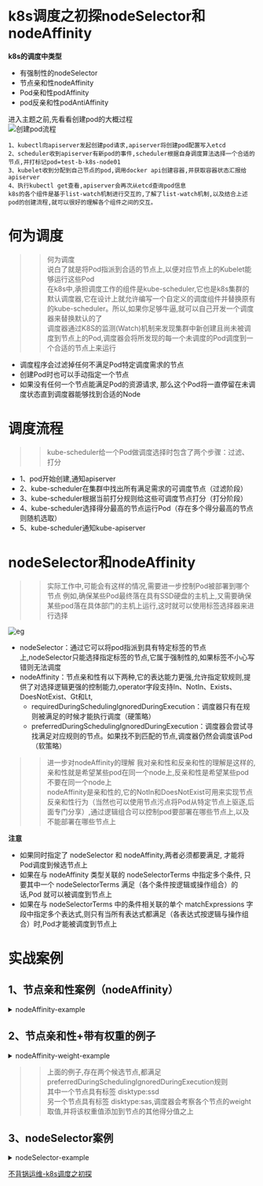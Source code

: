 # k8s调度之初探nodeSelector和nodeAffinity
**k8s的调度中类型** 
  - 有强制性的nodeSelector
  - 节点亲和性nodeAffinity
  - Pod亲和性podAffinity
  - pod反亲和性podAntiAffinity  

进入主题之前,先看看创建pod的大概过程  
![创建pod流程](https://p3-sign.toutiaoimg.com/tos-cn-i-qvj2lq49k0/01235649687f49ab9c753705c94ec72c~noop.image?_iz=58558&from=article.pc_detail&x-expires=1678325352&x-signature=UV6Rxxr5pBaRgksqFDMfeddJI34%3D)  
```
1、kubectl向apiserver发起创建pod请求,apiserver将创建pod配置写入etcd
2、scheduler收到apiserver有新pod的事件,scheduler根据自身调度算法选择一个合适的节点,并打标记pod=test-b-k8s-node01
3、kubelet收到分配到自己节点的pod,调用docker api创建容器,并获取容器状态汇报给apiserver
4、执行kubectl get查看,apiserver会再次从etcd查询pod信息
k8s的各个组件是基于list-watch机制进行交互的,了解了list-watch机制,以及结合上述pod的创建流程,就可以很好的理解各个组件之间的交互。
```

# 何为调度
>>何为调度  
说白了就是将Pod指派到合适的节点上,以便对应节点上的Kubelet能够运行这些Pod  
在k8s中,承担调度工作的组件是kube-scheduler,它也是k8s集群的默认调度器,它在设计上就允许编写一个自定义的调度组件并替换原有的kube-scheduler。所以,如果你足够牛逼,就可以自己开发一个调度器来替换默认的了   
调度器通过K8S的监测(Watch)机制来发现集群中新创建且尚未被调度到节点上的Pod,调度器会将所发现的每一个未调度的Pod调度到一个合适的节点上来运行  
- 调度程序会过滤掉任何不满足Pod特定调度需求的节点
- 创建Pod时也可以手动指定一个节点
- 如果没有任何一个节点能满足Pod的资源请求, 那么这个Pod将一直停留在未调度状态直到调度器能够找到合适的Node  

# 调度流程
>>kube-scheduler给一个Pod做调度选择时包含了两个步骤：过滤、打分  
- 1、pod开始创建,通知apiserver
- 2、kube-scheduler在集群中找出所有满足需求的可调度节点（过滤阶段）
- 3、kube-scheduler根据当前打分规则给这些可调度节点打分（打分阶段）
- 4、kube-scheduler选择得分最高的节点运行Pod（存在多个得分最高的节点则随机选取）
- 5、kube-scheduler通知kube-apiserver

# nodeSelector和nodeAffinity
>>实际工作中,可能会有这样的情况,需要进一步控制Pod被部署到哪个节点
例如,确保某些Pod最终落在具有SSD硬盘的主机上,又需要确保某些pod落在具体部门的主机上运行,这时就可以使用标签选择器来进行选择  
 
![eg](https://p3-sign.toutiaoimg.com/tos-cn-i-qvj2lq49k0/cdd26b016dd942f4924d0958a0ce07b6~noop.image?_iz=58558&from=article.pc_detail&x-expires=1678325352&x-signature=kovHYav8gbx2iTSDAtaXrtyFrQ4%3D) 

- nodeSelector：通过它可以将pod指派到具有特定标签的节点上,nodeSelector只能选择指定标签的节点,它属于强制性的,如果标签不小心写错则无法调度
- nodeAffinity：节点亲和性有以下两种,它的表达能力更强,允许指定软规则,提供了对选择逻辑更强的控制能力,operator字段支持In、NotIn、Exists、DoesNotExist、Gt和Lt,
  * requiredDuringSchedulingIgnoredDuringExecution：调度器只有在规则被满足的时候才能执行调度（硬策略）
  * preferredDuringSchedulingIgnoredDuringExecution：调度器会尝试寻找满足对应规则的节点。如果找不到匹配的节点,调度器仍然会调度该Pod（软策略）  
>>进一步对nodeAffinity的理解
我对亲和性和反亲和性的理解是这样的,亲和性就是希望某些pod在同一个node上,反亲和性是希望某些pod不要在同一个node上  
nodeAffinity是亲和性的,它的NotIn和DoesNotExist可用来实现节点反亲和性行为（当然也可以使用节点污点将Pod从特定节点上驱逐,后面专门分享）,通过逻辑组合可以控制pod要部署在哪些节点上,以及不能部署在哪些节点上  

**注意**  
- 如果同时指定了 nodeSelector 和 nodeAffinity,两者必须都要满足, 才能将Pod调度到候选节点上
- 如果在与 nodeAffinity 类型关联的 nodeSelectorTerms 中指定多个条件, 只要其中一个 nodeSelectorTerms 满足（各个条件按逻辑或操作组合）的话,Pod 就可以被调度到节点上
- 如果在与 nodeSelectorTerms 中的条件相关联的单个 matchExpressions 字段中指定多个表达式,则只有当所有表达式都满足（各表达式按逻辑与操作组合）时,Pod才能被调度到节点上  


# 实战案例
## 1、节点亲和性案例（nodeAffinity）
<details>
  <summary>nodeAffinity-example</summary>
  <pre><code>
#xx.yaml

```
apiVersion: v1
kind: Pod
metadata:
  name: goweb-demo
spec:
  affinity:
    nodeAffinity:
      requiredDuringSchedulingIgnoredDuringExecution: # 调度器只有在规则被满足的时候才执行调度
        nodeSelectorTerms:
        - matchExpressions:
          - key: team
            operator: In
            values:
            - team-a
            - team-b
      preferredDuringSchedulingIgnoredDuringExecution: # 调度器会尝试寻找满足对应规则的节点（如果找不到匹配的节点,调度器仍然会调度该Pod）
      - weight: 1
        preference:
          matchExpressions:
          - key: hostbrand
            operator: In
            values:
            - ibm
  containers:
  - name: container-goweb-demo
    image: 192.168.11.247/web-demo/goweb-demo:20221229v3
```
配置node的标签
#设置标签
kubectl label node test-b-k8s-node01 team=team-a
kubectl label node test-b-k8s-node02 team=team-b
kubectl label node test-b-k8s-node01 hostbrand=ibm
kubectl get node --show-labels
kubectl create -f xx.yaml 
kubectl get pod -o wide
NAME         READY   STATUS    RESTARTS   AGE   IP              NODE                NOMINATED NODE   READINESS GATES
goweb-demo   1/1     Running   0          17s   10.244.240.58   test-b-k8s-node01   <none>           <none>

在上面的案例中,所应用的规则如下:    
   节点必须包含一个键名为team的标签, 并且该标签的取值必须为team-a或team-b
   节点最好具有一个键名为hostbrand且取值为ibm的标签   

关于节点亲和性权重的weight字段：  
   preferredDuringSchedulingIgnoredDuringExecution亲和性类型可以设置weight字段,其取值范围是1到100。 当调度器找到能够满足Pod的其他调度请求的节点时,调度器会遍历节点满足的所有的偏好性规则, 并将对应表达式的weight值加和。  
   最终的加和值会添加到该节点的其他优先级函数的评分之上;在调度器为Pod作出调度决定时,总分最高的节点的优先级也最高
  </code></pre>
</details>

## 2、节点亲和性+带有权重的例子
<details>
  <summary>nodeAffinity-weight-example</summary>
  <pre><code>
#nodeAffinity-weight-example-yaml

```
apiVersion: v1
kind: Pod
metadata:
  name: goweb-demo
spec:
  affinity:
    nodeAffinity:
      requiredDuringSchedulingIgnoredDuringExecution:
        nodeSelectorTerms:
        - matchExpressions:
          - key: team
            operator: In
            values:
            - team-a
      preferredDuringSchedulingIgnoredDuringExecution:
      - weight: 1
        preference:
          matchExpressions:
          - key: disktype
            operator: In
            values:
            - ssd
      - weight: 50
        preference:
          matchExpressions:
          - key: disktype
            operator: In
            values:
            - sas
  containers:
  - name: container-goweb-demo
    image: 192.168.11.247/web-demo/goweb-demo:20221229v3
```

kubectl create -f xx.yaml
kubectl get pods -o wide
NAME         READY   STATUS    RESTARTS   AGE   IP              NODE                NOMINATED NODE   READINESS GATES
goweb-demo   1/1     Running   0          35s   10.244.240.18   test-b-k8s-node01   <none>           <none>
 
  </code></pre>
</details>

>>上面的例子,存在两个候选节点,都满足  
preferredDuringSchedulingIgnoredDuringExecution规则  
其中一个节点具有标签 disktype:ssd   
另一个节点具有标签 disktype:sas,调度器会考察各个节点的weight取值,并将该权重值添加到节点的其他得分值之上  

## 3、nodeSelector案例
<details>
  <summary>nodeSelector-example</summary>
  <pre><code>
设置节点的标签
#给节点打标签,key和value：gpu=true
kubectl label node test-b-k8s-node02 gpu=true
node/test-b-k8s-node02 labeled

#查看指定节点标签
kubectl get node test-b-k8s-node02 --show-labels

#不指定节点时,查看所有节点标签
kubectl get node --show-labels

添加nodeSelector字段到pod配置
```
apiVersion: v1
kind: Namespace
metadata:
  name: test-a
---
apiVersion: apps/v1
kind: Deployment
metadata:
  name: goweb-demo
  namespace: test-a
spec:
  replicas: 10
  selector:
    matchLabels:
      app: goweb-demo
  template:
    metadata:
      labels:
        app: goweb-demo
    spec:
      nodeSelector:
        gpu: true
      containers:
      - name: goweb-demo
        image: 192.168.11.247/web-demo/goweb-demo:20221229v3
---
apiVersion: v1
kind: Service
metadata:
  name: goweb-demo
  namespace: test-a
spec:
  ports:
  - port: 80
    protocol: TCP
    targetPort: 8090
  selector:
    app: goweb-demo
  type: NodePort
```
提示：刚测了一下,非要取这种标签的话gpu=true,在yaml定义时gpu: true ,true就要加双引号,它是字符串,不加的话,他认为是bool。所以,设置node的标签,value以后尽量不要是true/false,非要的话,指定时加上双引号即可  
kubectl get pods -n test-a -o wide
NAME                          READY   STATUS    RESTARTS   AGE   IP              NODE                NOMINATED NODE   READINESS GATES
goweb-demo-69d79997f7-24862   1/1     Running   0          16m   10.244.222.7    test-b-k8s-node02   <none>           <none>
goweb-demo-69d79997f7-48c62   1/1     Running   0          16m   10.244.222.32   test-b-k8s-node02   <none>           <none>
goweb-demo-69d79997f7-76jd9   1/1     Running   0          16m   10.244.222.51   test-b-k8s-node02   <none>           <none>
goweb-demo-69d79997f7-dt7sf   1/1     Running   0          16m   10.244.222.21   test-b-k8s-node02   <none>           <none>
goweb-demo-69d79997f7-fddpd   1/1     Running   0          16m   10.244.222.60   test-b-k8s-node02   <none>           <none>
goweb-demo-69d79997f7-lw2t8   1/1     Running   0          16m   10.244.222.47   test-b-k8s-node02   <none>           <none>
goweb-demo-69d79997f7-nwwkg   1/1     Running   0          16m   10.244.222.10   test-b-k8s-node02   <none>           <none>
goweb-demo-69d79997f7-v768k   1/1     Running   0          16m   10.244.222.38   test-b-k8s-node02   <none>           <none>
goweb-demo-69d79997f7-vgt5w   1/1     Running   0          16m   10.244.222.56   test-b-k8s-node02   <none>           <none>
goweb-demo-69d79997f7-xqhxp   1/1     Running   0          16m   10.244.222.41   test-b-k8s-node02   <none> 

如果创建pod,指派的标签是不存在任何1台节点时,pod会一直处于pending状态,直至进入Terminating状态,pod的重启策略是always（默认策略：当容器退出时,总是重启容器）,则一直在pending和Terminating中徘徊,直到有符合条件的标签,就会立马分配节点,从而创建pod

删除标签
kubectl label node test-b-k8s-node02 gpu-
node/test-b-k8s-node02 unlabeled
提示：key和小横杠之间不能有空格,否则删除失败

  </code></pre>
</details>


[不背锅运维-k8s调度之初探](https://www.google.com/)
